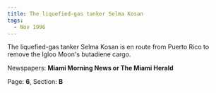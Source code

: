 ```yaml
---  
title: The liquefied-gas tanker Selma Kosan  
tags:  
  - Nov 1996  
---  
```

  
The liquefied-gas tanker Selma Kosan is en route from Puerto Rico to remove the Igloo Moon's butadiene cargo.  
  
Newspapers: **Miami Morning News or The Miami Herald**  
  
Page: **6**, Section: **B** 
